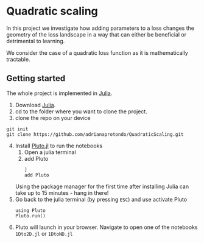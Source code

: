 # Quadratic scaling 

In this project we investigate how adding parameters to a loss changes the geometry of the loss landscape in a way that can either be beneficial or detrimental to learning.  

We consider the case of a quadratic loss function as it is mathematically tractable. 

## Getting started

The whole project is implemented in [Julia](https://docs.Wjulialang.org/en/v1/).  

1. Download [Julia](https://julialang.org/downloads/#long_term_support_release).
2. cd to the folder where you want to clone the project.
3. clone the repo on your device
```
git init
git clone https://github.com/adrianaprotondo/QuadraticScaling.git
```
4. Install [Pluto.jl](https://www.juliapackages.com/p/pluto) to run the notebooks 
   1. Open a julia terminal
   2. add Pluto 
        ```
        ]
        add Pluto
        ```
    Using the package manager for the first time after installing Julia can take up to 15 minutes - hang in there!
5. Go back to the julia terminal (by pressing `ESC`) and use activate Pluto 
    ``` 
    using Pluto
    Pluto.run()
    ```
6. Pluto will launch in your browser. Navigate to open one of the notebooks `1Dto2D.jl` or `1DtoND.jl`
   

